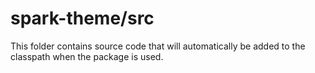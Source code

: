 # spark-theme/src

This folder contains source code that will automatically be added to the classpath when
the package is used.
